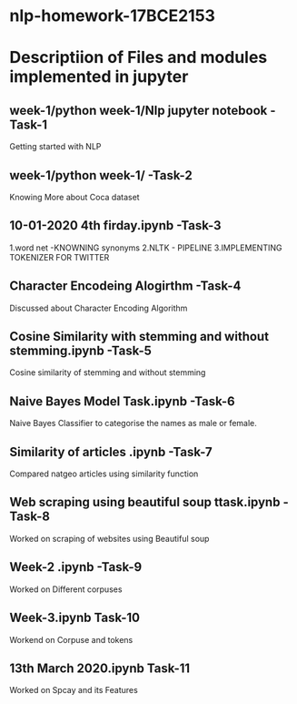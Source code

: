 # nlp-homework-17BCE2153

# Descriptiion of Files and modules implemented in jupyter

## week-1/python week-1/Nlp jupyter notebook -Task-1

Getting started with NLP

## week-1/python week-1/ -Task-2
 Knowing More about Coca dataset
 
## 10-01-2020 4th firday.ipynb -Task-3
 1.word net -KNOWNING synonyms
 2.NLTK - PIPELINE
 3.IMPLEMENTING TOKENIZER FOR TWITTER

## Character Encodeing Alogirthm -Task-4
Discussed about Character Encoding Algorithm

## Cosine Similarity with stemming and without stemming.ipynb -Task-5
Cosine similarity of stemming and without stemming

## Naive Bayes Model Task.ipynb -Task-6
  Naive Bayes Classifier to categorise the names as male or female.
 
## Similarity of articles .ipynb -Task-7
  Compared natgeo articles using similarity function
  
## Web scraping using beautiful soup ttask.ipynb -Task-8
  Worked on scraping of websites using Beautiful soup
  
## Week-2 .ipynb -Task-9
  Worked on Different corpuses
 
## Week-3.ipynb Task-10
  Workend on Corpuse and tokens
  
## 13th March 2020.ipynb Task-11
  Worked on Spcay and its Features
  
 
